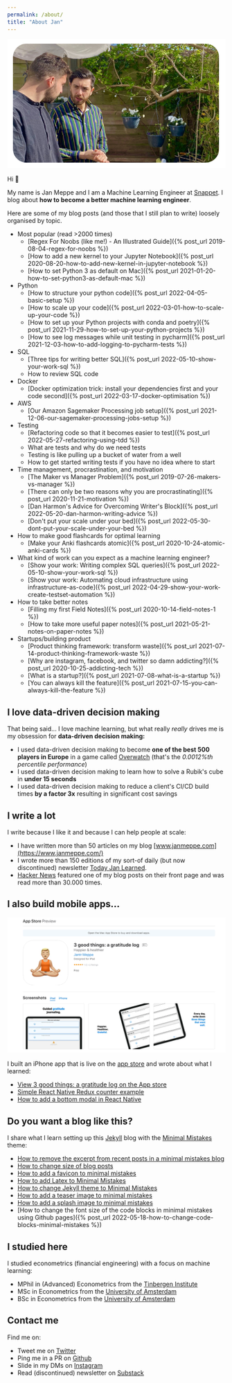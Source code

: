 ```yaml
---
permalink: /about/
title: "About Jan"
---
```


<img src="/assets/images/bio-header2.png" style="max-height: 400px">

Hi 👋

My name is Jan Meppe and I am a Machine Learning Engineer at
[Snappet](https://www.snappet.org/).  I blog about **how to become a better machine learning engineer**.

Here are some of my blog posts (and those that I still plan to write) loosely organised by topic.

- Most popular (read >2000 times)
  - [Regex For Noobs (like me!) - An Illustrated Guide]({% post_url 2019-08-04-regex-for-noobs %})
  - [How to add a new kernel to your Jupyter Notebook]({% post_url 2020-08-20-how-to-add-new-kernel-in-jupyter-notebook %})
  - [How to set Python 3 as default on Mac]({% post_url 2021-01-20-how-to-set-python3-as-default-mac %})
- Python
  - [How to structure your python code]({% post_url 2022-04-05-basic-setup %})
  - [How to scale up your code]({% post_url 2022-03-01-how-to-scale-up-your-code %})
  - [How to set up your Python projects with conda and poetry]({% post_url 2021-11-29-how-to-set-up-your-python-projects %})
  - [How to see log messages while unit testing in pycharm]({% post_url 2021-12-03-how-to-add-logging-to-pycharm-tests %})
- SQL
  - [Three tips for writing better SQL]({% post_url 2022-05-10-show-your-work-sql %})
  - How to review SQL code
- Docker
  - [Docker optimization trick: install your dependencies first and your code second]({% post_url 2022-03-17-docker-optimisation %})
- AWS
  - [Our Amazon Sagemaker Processing job setup]({% post_url 2021-12-06-our-sagemaker-processing-jobs-setup %})
- Testing
  - [Refactoring code so that it becomes easier to test]({% post_url 2022-05-27-refactoring-using-tdd %})
  - What are tests and why do we need tests
  - Testing is like pulling up a bucket of water from a well
  - How to get started writing tests if you have no idea where to start
- Time management, procrastination, and motivation
  - [The Maker vs Manager Problem]({% post_url 2019-07-26-makers-vs-manager %})
  - [There can only be two reasons why you are procrastinating]({% post_url 2020-11-21-motivation %})
  - [Dan Harmon's Advice for Overcoming Writer's Block]({% post_url 2022-05-20-dan-harmon-writing-advice %})
  - [Don't put your scale under your bed]({% post_url 2022-05-30-dont-put-your-scale-under-your-bed %})
- How to make good flashcards for optimal learning
  - [Make your Anki flashcards atomic]({% post_url 2020-10-24-atomic-anki-cards %})
- What kind of work can you expect as a machine learning engineer?
  - [Show your work: Writing complex SQL queries]({% post_url 2022-05-10-show-your-work-sql %})
  - [Show your work: Automating cloud infrastructure using infrastructure-as-code]({% post_url 2022-04-29-show-your-work-create-testset-automation %})
- How to take better notes
  - [Filling my first Field Notes]({% post_url 2020-10-14-field-notes-1 %})
  - [How to take more useful paper notes]({% post_url 2021-05-21-notes-on-paper-notes %})
- Startups/building product
  - [Product thinking framework: transform waste]({% post_url 2021-07-14-product-thinking-framework-waste %})
  - [Why are instagram, facebook, and twitter so damn addicting?]({% post_url 2020-10-25-addicting-tech %})
  - [What is a startup?]({% post_url 2021-07-08-what-is-a-startup %})
  - [You can always kill the feature]({% post_url 2021-07-15-you-can-always-kill-the-feature %})

## I love data-driven decision making

That being said... I love machine learning, but what really *really* drives me
is my obsession for **data-driven decision making:**

* I used data-driven decision making to become **one of the best 500 players in Europe** in a game called [Overwatch](https://playoverwatch.com/en-gb/) (that's the *0.0012%th percentile performance*)
* I used data-driven decision making to learn how to solve a Rubik's cube in **under 15 seconds**
* I used data-driven decision making to reduce a client's CI/CD build times **by a factor 3x** resulting in significant cost savings

## I write a lot 

I write because I like it and because I can help people at scale:

* I have written more than 50 articles on my blog [www.janmeppe.com](https://www.janmeppe.com/)
* I wrote more than 150 editions of my sort-of daily (but now discontinued) newsletter [Today Jan Learned](https://janmeppe.substack.com/).
* [Hacker News](https://news.ycombinator.com/item?id=20608032) featured one of my blog posts on their front page and was read more than 30.000 times.

## I also build mobile apps...

<img src="/assets/images/3-good-things.png" style="max-height: 400px">

I built an iPhone app that is live on the [app store](https://apps.apple.com/nl/app/3-good-things-a-gratitude-log/id1569794018?l=en) and wrote about what I learned:

* [View 3 good things: a gratitude log on the App store](https://apps.apple.com/nl/app/3-good-things-a-gratitude-log/id1569794018?l=en)
* [Simple React Native Redux counter example
](https://www.janmeppe.com/blog/simple-react-native-redux-counter/)
* [How to add a bottom modal in React Native
](https://www.janmeppe.com/blog/how-to-add-bottom-modal-react-native/)

## Do you want a blog like this?

I share what I learn setting up this [Jekyll](https://jekyllrb.com/docs/themes/) blog with the [Minimal Mistakes](https://mmistakes.github.io/minimal-mistakes/) theme:

* [How to remove the excerpt from recent posts in a minimal mistakes blog](https://www.janmeppe.com/blog/how-to-remove-excerpt-from-archive-item/)
* [How to change size of blog posts](https://www.janmeppe.com/blog/personal-blog-minimal-mistakes/)
* [How to add a favicon to minimal mistakes](https://www.janmeppe.com/blog/personal-blog-minimal-mistakes/)
* [How to add Latex to Minimal Mistakes](https://www.janmeppe.com/blog/How-to-add-mathjax-to-minimal-mistakes/)
* [How to change Jekyll theme to Minimal Mistakes](https://www.janmeppe.com/blog/how-to-change-theme-to-minimal-mistakes/)
* [How to add a teaser image to minimal mistakes](https://www.janmeppe.com/blog/add-teaser-to-minimal-mistakes/)
* [How to add a splash image to minimal mistakes](https://www.janmeppe.com/blog/how-to-add-splash-to-minimal-mistakes/)
* [How to change the font size of the code blocks in minimal mistakes using Github pages]({% post_url 2022-05-18-how-to-change-code-blocks-minimal-mistakes %})

## I studied here

I studied econometrics (financial engineering) with a focus on machine learning: 

* MPhil in (Advanced) Econometrics from the [Tinbergen Institute](https://www.tinbergen.nl/home)
* MSc in Econometrics from the [University of Amsterdam](https://www.uva.nl/en)
* BSc in Econometrics from the [University of Amsterdam](https://www.uva.nl/en)

## Contact me

Find me on:

* Tweet me on [Twitter](https://twitter.com/Janmeppe)
* Ping me in a PR on [Github](https://github.com/rainymood)
* Slide in my DMs on [Instagram](https://www.instagram.com/janmeppe/)
* Read (discontinued) newsletter on [Substack](https://janmeppe.substack.com)



<!-- I code:

* I do machine learning stuff in **Python** with **TensorFlow/Keras**, **Scikit-learn**, **Pandas**, and **Numpy**
* I do web stuff in **JavaScript** with **React**, **React-native**, and **Node.js** -->

<!-- [Here](https://docs.google.com/document/d/1utv_GYHvGBNxgESQV14KaLHvbMk5COme7LNIu5yaxl8/edit?usp=sharing) is a list of some of the technical things that I've worked on.  -->
